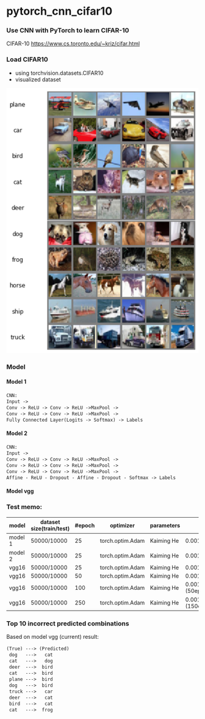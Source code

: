 # pytorch_cnn_cifar10

### Use CNN with PyTorch to learn CIFAR-10

CIFAR-10 https://www.cs.toronto.edu/~kriz/cifar.html


### Load CIFAR10 
- using torchvision.datasets.CIFAR10
- visualized dataset

<p align="center"><img src="image/cifar_visualization.png" width="810"/></p>

### Model

#### Model 1
```
CNN:
Input ->
Conv -> ReLU -> Conv -> ReLU ->MaxPool -> 
Conv -> ReLU -> Conv -> ReLU ->MaxPool -> 
Fully Connected Layer(Logits -> Softmax) -> Labels
```

#### Model 2


```
CNN:
Input ->
Conv -> ReLU -> Conv -> ReLU ->MaxPool -> 
Conv -> ReLU -> Conv -> ReLU ->MaxPool -> 
Conv -> ReLU -> Conv -> ReLU ->MaxPool -> 
Affine - ReLU - Dropout - Affine - Dropout - Softmax -> Labels
```

#### Model vgg


### Test memo:

|model|dataset size(train/test)|#epoch|  optimizer | parameters |lr| accuracy(test/train) |
|-----|-----------------------|-------|------------|------------|--|------------|
|model 1|50000/10000|25|torch.optim.Adam|Kaiming He|0.001| 69.76%/ 89.58%|
|model 2|50000/10000|25|torch.optim.Adam|Kaiming He|0.001| 70.83%/ 96.01%|
|vgg16  |50000/10000|25|torch.optim.Adam|Kaiming He|0.001| 81.01%/ 97.64%|
|vgg16  |50000/10000|50|torch.optim.Adam|Kaiming He|0.001| 83.66%/ 99.74%|
|vgg16  |50000/10000|100|torch.optim.Adam|Kaiming He|0.001->(50epoch)0.0001|83.71%/ 100.0%|
|vgg16  |50000/10000|250|torch.optim.Adam|Kaiming He|0.001->(150epoch)0.0001|84.57%/ 100.0%|

### Top 10 incorrect predicted combinations

Based on model vgg (current) result:
```
(True) ---> (Predicted)
 dog   --->   cat
 cat   --->   dog
 deer  --->  bird
 cat   --->  bird
 plane --->  bird
 dog   --->  bird
 truck --->   car
 deer  --->   cat
 bird  --->   cat
 cat   --->  frog
```